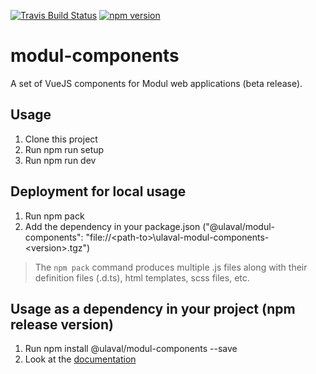 [![Travis Build Status](https://travis-ci.org/ulaval/modul-components.svg?branch=develop)](https://travis-ci.org/ulaval/modul-components)
[![npm version](https://badge.fury.io/js/%40ulaval%2Fmodul-components.svg)](https://badge.fury.io/js/%40ulaval%2Fmodul-components)

# modul-components
A set of VueJS components for Modul web applications (beta release).

## Usage
1. Clone this project
1. Run npm run setup
1. Run npm run dev

## Deployment for local usage
1. Run npm pack
1. Add the dependency in your package.json ("@ulaval/modul-components": "file://&lt;path-to&gt;\\ulaval-modul-components-&lt;version&gt;.tgz")

> The `npm pack` command produces multiple .js files along with their definition files (.d.ts), html templates, scss files, etc.

## Usage as a dependency in your project (npm release version)
1. Run npm install @ulaval/modul-components --save
1. Look at the [documentation][1]

[1]: https://ulaval.github.io/modul
